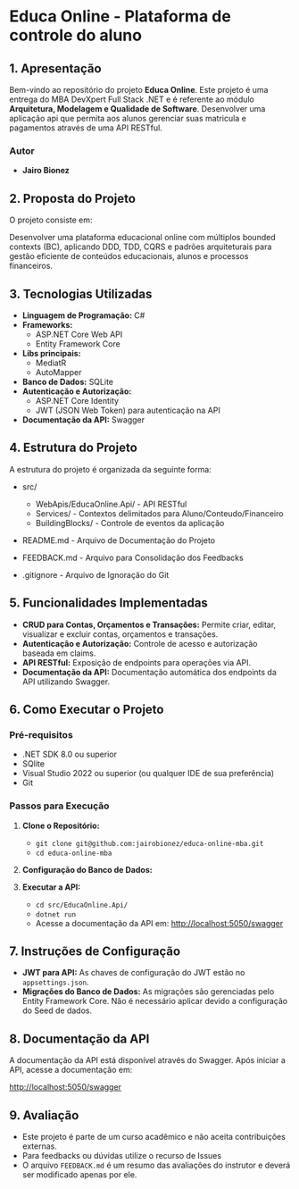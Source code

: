 
# **Educa Online - Plataforma de controle do aluno**

[](https://github.com/jairobionez/gestao-contas-mba#gest%C3%A3o-conta--plataforma-de-controle-financeiro-pessoal)

## **1. Apresentação**

[](https://github.com/jairobionez/gestao-contas-mba#1-apresenta%C3%A7%C3%A3o)

Bem-vindo ao repositório do projeto  **Educa Online**. Este projeto é uma entrega do MBA DevXpert Full Stack .NET e é referente ao módulo  **Arquitetura, Modelagem e Qualidade de Software**. Desenvolver uma aplicação api que permita aos alunos gerenciar suas matricula e pagamentos através de uma API RESTful.

### **Autor**
-   **Jairo Bionez**

## **2. Proposta do Projeto**

[](https://github.com/jairobionez/gestao-contas-mba#2-proposta-do-projeto)

O projeto consiste em:

Desenvolver uma plataforma educacional online com múltiplos bounded contexts (BC), aplicando DDD, TDD, CQRS e padrões arquiteturais para gestão eficiente de conteúdos educacionais, alunos e processos financeiros.

## **3. Tecnologias Utilizadas**

[](https://github.com/jairobionez/gestao-contas-mba#3-tecnologias-utilizadas)

-   **Linguagem de Programação:**  C#
-   **Frameworks:**
    -   ASP.NET Core Web API
    -   Entity Framework Core
-  **Libs principais:**
    -  MediatR
    -  AutoMapper
-   **Banco de Dados:**  SQLite
-   **Autenticação e Autorização:**
    -   ASP.NET Core Identity
    -   JWT (JSON Web Token) para autenticação na API
-   **Documentação da API:**  Swagger

## **4. Estrutura do Projeto**

[](https://github.com/jairobionez/gestao-contas-mba#4-estrutura-do-projeto)

A estrutura do projeto é organizada da seguinte forma:
-   src/
    -   WebApis/EducaOnline.Api/ - API RESTful
    -   Services/ - Contextos delimitados para Aluno/Conteudo/Financeiro
    -   BuildingBlocks/ - Controle de eventos da aplicação
  
-   README.md - Arquivo de Documentação do Projeto
-   FEEDBACK.md - Arquivo para Consolidação dos Feedbacks
-   .gitignore - Arquivo de Ignoração do Git

## **5. Funcionalidades Implementadas**

[](https://github.com/jairobionez/gestao-contas-mba#5-funcionalidades-implementadas)

-   **CRUD para Contas, Orçamentos e Transações:**  Permite criar, editar, visualizar e excluir contas, orçamentos e transações.
-   **Autenticação e Autorização:**  Controle de acesso e autorização baseada em claims.
-   **API RESTful:**  Exposição de endpoints para operações via API.
-   **Documentação da API:**  Documentação automática dos endpoints da API utilizando Swagger.

## **6. Como Executar o Projeto**

### **Pré-requisitos**

-   .NET SDK 8.0 ou superior
-   SQlite
-   Visual Studio 2022 ou superior (ou qualquer IDE de sua preferência)
-   Git

### **Passos para Execução**

[](https://github.com/jairobionez/gestao-contas-mba#passos-para-execu%C3%A7%C3%A3o)

1.  **Clone o Repositório:**
    
    -   `git clone git@github.com:jairobionez/educa-online-mba.git`
    -   `cd educa-online-mba`
2.  **Configuração do Banco de Dados:**

4.  **Executar a API:**
    -   `cd src/EducaOnline.Api/`
    -   `dotnet run`
    -   Acesse a documentação da API em:  [http://localhost:5050/swagger](http://localhost:5050/swagger)

## **7. Instruções de Configuração**

-   **JWT para API:**  As chaves de configuração do JWT estão no  `appsettings.json`.
-   **Migrações do Banco de Dados:**  As migrações são gerenciadas pelo Entity Framework Core. Não é necessário aplicar devido a configuração do Seed de dados.

## **8. Documentação da API**

A documentação da API está disponível através do Swagger. Após iniciar a API, acesse a documentação em:

[http://localhost:5050/swagger](http://localhost:5050/swagger)

## **9. Avaliação**

-   Este projeto é parte de um curso acadêmico e não aceita contribuições externas.
-   Para feedbacks ou dúvidas utilize o recurso de Issues
-   O arquivo  `FEEDBACK.md`  é um resumo das avaliações do instrutor e deverá ser modificado apenas por ele.
